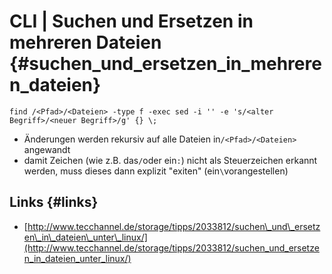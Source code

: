 # CLI \| Suchen und Ersetzen in mehreren Dateien {#suchen_und_ersetzen_in_mehreren_dateien}

```
find /<Pfad>/<Dateien> -type f -exec sed -i '' -e 's/<alter Begriff>/<neuer Begriff>/g' {} \;
```

* Änderungen werden rekursiv auf alle Dateien in`/<Pfad>/<Dateien>` angewandt
* damit Zeichen \(wie z.B. das`/`oder ein`:`\) nicht als Steuerzeichen erkannt werden, muss dieses dann explizit "exiten"  \(ein`\`vorangestellen\)

## Links {#links}

* [http://www.tecchannel.de/storage/tipps/2033812/suchen\_und\_ersetzen\_in\_dateien\_unter\_linux/](http://www.tecchannel.de/storage/tipps/2033812/suchen_und_ersetzen_in_dateien_unter_linux/)



